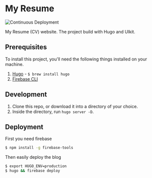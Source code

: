 # My Resume

![Continuous Deployment](https://github.com/nirgn975/resume/workflows/Continuous%20Deployment/badge.svg)

My Resume (CV) website.
The project build with Hugo and UIkit.

## Prerequisites

To install this project, you'll need the following things installed on your machine.

1. [Hugo](https://gohugo.io) - `$ brew install hugo`
2. [Firebase CLI](https://github.com/firebase/firebase-tools)

## Development

1. Clone this repo, or download it into a directory of your choice.
2. Inside the directory, run `hugo server -D`.

## Deployment

First you need firebase

```bash
$ npm install -g firebase-tools
```

Then easily deploy the blog

```bash
$ export HUGO_ENV=production
$ hugo && firebase deploy
```
